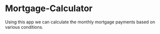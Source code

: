 # Mortgage-Calculator
Using this app we can calculate the monthly mortgage payments based on various conditions.
